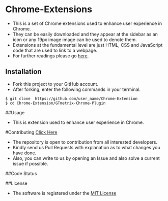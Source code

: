 # Chrome-Extensions
- This is a set of Chrome extensions used to enhance user experience in Chrome.
- They can be easily downloaded and they appear at the sidebar as an icon or any 19px image image can be used to denote them.
- Extensions at the fundamental level are just HTML, CSS and JavaScript code that are used to link to a webpage.
- For further readings please go [here](https://developer.chrome.com/extensions).

## Installation
- Fork this project to your GitHub account.
- After forking, enter the following commands in your terminal.
```
$ git clone  https://github.com/user_name/Chrome-Extension
$ cd Chrome-Extension/GTmetrix-Chrome-Plugin
```

##Usage
- This is extension used to enhance user experience in Chrome.

#Contributing [Click Here](https://github.com/salman-bhai/Chrome-Extension/blob/master/CONTRIBUTING.md)
- The repository is open to contribution from all interested developers. 
- Kindly send us Pull Requests with explanation as to what changes you have done.
- Also, you can write to us by opening an Issue and also solve a current issue if possible.

##Code Status


##License
- The software is registered under the [MIT License](https://github.com/salman-bhai/Chrome-Extension/blob/master/license.md)

